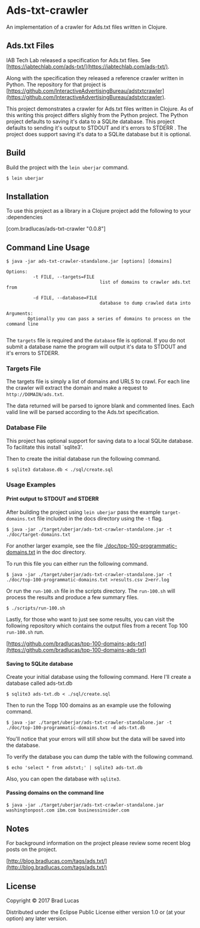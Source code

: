 # Ads-txt-crawler

An implementation of a crawler for Ads.txt files written in Clojure.

## Ads.txt Files

IAB Tech Lab released a specification for Ads.txt files. See [https://iabtechlab.com/ads-txt/](https://iabtechlab.com/ads-txt/).

Along with the specification they released a reference crawler written in Python. The repository for that project is [https://github.com/InteractiveAdvertisingBureau/adstxtcrawler](https://github.com/InteractiveAdvertisingBureau/adstxtcrawler).

This project demonstrates a crawler for Ads.txt files written in Clojure. As of this writing this project differs slighly from the Python project. The Python project defaults to saving it's data to a SQLite database. This project defaults to sending it's output to STDOUT and it's errors to STDERR . The project does support saving it's data to a SQLite database but it is optional. 


## Build

Build the project with the `lein uberjar` command.

```
$ lein uberjar
```

## Installation

To use this project as a library in a Clojure project add the following to your :dependencies

   [com.bradlucas/ads-txt-crawler "0.0.8"]


## Command Line Usage

```
$ java -jar ads-txt-crawler-standalone.jar [options] [domains]

Options:
          -t FILE, --targets=FILE
                                   list of domains to crawler ads.txt from

          -d FILE, --database=FILE
                                   database to dump crawled data into

Arguments:
        Optionally you can pass a series of domains to process on the command line
        

```

The `targets` file is required and the `database` file is optional. If you do not submit a database name the program will output it's data to STDOUT and it's errors to STDERR.


### Targets File

The targets file is simply a list of domains and URLS to crawl. For each line the crawler will extract the domain and make a request to `http://DOMAIN/ads.txt`.

The data returned will be parsed to ignore blank and commented lines. Each valid line will be parsed according to the Ads.txt specification.

### Database File

This project has optional support for saving data to a local SQLite database. To facilitate this install `sqlite3'.

Then to create the initial database run the following command.

```
$ sqlite3 database.db < ./sql/create.sql
```

### Usage Examples

#### Print output to STDOUT and STDERR

After building the project using `lein uberjar` pass the example `target-domains.txt` file included in the docs directory using the `-t` flag.

```
$ java -jar ./target/uberjar/ads-txt-crawler-standalone.jar -t ./doc/target-domains.txt

```

For another larger example, see the file [./doc/top-100-programmatic-domains.txt](top-100-programmatic-domains.txt) in the doc directory.

To run this file you can either run the following command.

```
$ java -jar ./target/uberjar/ads-txt-crawler-standalone.jar -t ./doc/top-100-programmatic-domains.txt >results.csv 2>err.log
```

Or run the `run-100.sh` file in the scripts directory. The `run-100.sh` will process the results and produce a few summary files.

```
$ ./scripts/run-100.sh
```

Lastly, for those who want to just see some results, you can visit the following repository which contains the output files from a recent Top 100 `run-100.sh` run.

[https://github.com/bradlucas/top-100-domains-ads-txt](https://github.com/bradlucas/top-100-domains-ads-txt)


#### Saving to SQLite database

Create your initial database using the following command. Here I'll create a database called ads-txt.db

```
$ sqlite3 ads-txt.db < ./sql/create.sql
```

Then to run the Topp 100 domains as an example use the following command.

```
$ java -jar ./target/uberjar/ads-txt-crawler-standalone.jar -t ./doc/top-100-programmatic-domains.txt -d ads-txt.db
```

You'll notice that your errors will still show but the data will be saved into the database.

To verify the database you can dump the table with the following command.

```
$ echo 'select * from adstxt;' | sqlite3 ads-txt.db
```

Also, you can open the database with `sqlite3`.

#### Passing domains on the command line

```
$ java -jar ./target/uberjar/ads-txt-crawler-standalone.jar washingtonpost.com ibm.com businessinsider.com
```

## Notes

For background information on the project please review some recent blog posts on the project.

[http://blog.bradlucas.com/tags/ads.txt/](http://blog.bradlucas.com/tags/ads.txt/)


## License

Copyright © 2017 Brad Lucas

Distributed under the Eclipse Public License either version 1.0 or (at your option) any later version.

